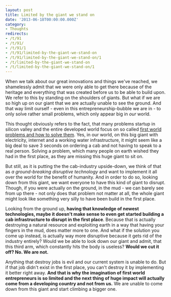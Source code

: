 ```yaml
---
layout: post
title: Limited by the giant we stand on
date: '2013-06-18T00:00:00.000Z'
category:
- Thoughts
redirects:
- /t/91
- /t/91/
- /t/91/1
- /t/91/limited-by-the-giant-we-stand-on
- /t/91/limited-by-the-giant-we-stand-on/1
- /t/limited-by-the-giant-we-stand-on
- /t/limited-by-the-giant-we-stand-on/1
---
```




When we talk about our great innovations and things we've reached, we shamelessly admit that we were only able to get there because of the heritage and everything that was created before us to be able to build upon. We refer to this by standing on the shoulders of giants. But what if we are so high up on our giant that we are actually unable to see the ground. And that way limit ourself - even in this entrepreneurship-bubble we are in - to only solve rather small problems, which only appear big in _our_ world.

This thought obviously refers to the fact, that many problems startup in silicon valley and the entire developed world focus on so called [first world problems and how to solve them](http://www.firstworldproblems.biz/). Yes, in our world, on this big giant with electricity, internet and a working water infrastructure, it might seem like a big deal to save 3 seconds on ordering a cab and not having to speak to a real person. Solving a problem, which many people on earth wished they had in the first place, as they are missing this huge giant to sit on.

But still, as it is putting the the cab-industry upside-down, we think of that as _a ground-breaking disruptive technology_ and want to implement it all over the world for the benefit of humanity. And in order to do so, looking down from this giant, we want everyone to have this kind of giant to disrupt. Though, if you were actually on the ground, in the mud - we can barely see from up there - not only does that problem not matter at all, the whole giant might look like something very silly to have been build in the first place.

Looking from the ground up, **having that knowledge of newest technologies, maybe it doesn't make sense to even get started building a cab infrastructure to disrupt in the first place**. Because that is actually destroying a natural resource and exploiting earth in a way that having your fingers in the mud, does matter more to one. And what if the solution you come up instead, is actually way more disruptive because it gets rid of the industry entirely? Would we be able to look down our giant and admit, that this third arm, which constantly hits the body is useless? **Would we cut it off? No. We are not.**

Anything that destroy jobs is evil and our current system is unable to do. But if that job didn't exist in the first place, you can't destroy it by implementing it better right away. **And that is why the imagination of first world entrepreneurs is so limited and the next thing of huge impact will actually come from a developing country and not from us.** We are unable to come down from this giant and start climbing a bigger one.
